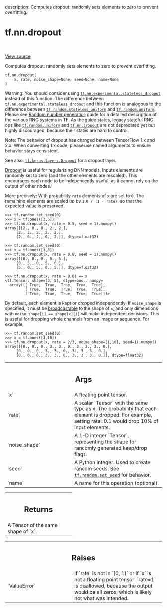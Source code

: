 description: Computes dropout: randomly sets elements to zero to prevent overfitting.

<div itemscope itemtype="http://developers.google.com/ReferenceObject">
<meta itemprop="name" content="tf.nn.dropout" />
<meta itemprop="path" content="Stable" />
</div>

# tf.nn.dropout

<!-- Insert buttons and diff -->

<table class="tfo-notebook-buttons tfo-api nocontent" align="left">

</table>

<a target="_blank" class="external" href="/code/stable/tensorflow/python/ops/nn_ops.py">View source</a>



Computes dropout: randomly sets elements to zero to prevent overfitting.


<pre class="devsite-click-to-copy prettyprint lang-py tfo-signature-link">
<code>tf.nn.dropout(
    x, rate, noise_shape=None, seed=None, name=None
)
</code></pre>



<!-- Placeholder for "Used in" -->

Warning: You should consider using
<a href="../../tf/nn/experimental/stateless_dropout.md"><code>tf.nn.experimental.stateless_dropout</code></a> instead of this function. The
difference between <a href="../../tf/nn/experimental/stateless_dropout.md"><code>tf.nn.experimental.stateless_dropout</code></a> and this
function is analogous to the difference between
<a href="../../tf/random/stateless_uniform.md"><code>tf.random.stateless_uniform</code></a> and <a href="../../tf/random/uniform.md"><code>tf.random.uniform</code></a>. Please see
[Random number
generation](https://www.tensorflow.org/guide/random_numbers) guide
for a detailed description of the various RNG systems in TF. As the
guide states, legacy stateful RNG ops like <a href="../../tf/random/uniform.md"><code>tf.random.uniform</code></a> and
<a href="../../tf/nn/dropout.md"><code>tf.nn.dropout</code></a> are not deprecated yet but highly discouraged,
because their states are hard to control.

Note: The behavior of dropout has changed between TensorFlow 1.x and 2.x.
When converting 1.x code, please use named arguments to ensure behavior stays
consistent.

See also: <a href="../../tf/keras/layers/Dropout.md"><code>tf.keras.layers.Dropout</code></a> for a dropout layer.

[Dropout](https://arxiv.org/abs/1207.0580) is useful for regularizing DNN
models. Inputs elements are randomly set to zero (and the other elements are
rescaled). This encourages each node to be independently useful, as it cannot
rely on the output of other nodes.

More precisely: With probability `rate` elements of `x` are set to `0`.
The remaining elements are scaled up by `1.0 / (1 - rate)`, so that the
expected value is preserved.

```
>>> tf.random.set_seed(0)
>>> x = tf.ones([3,5])
>>> tf.nn.dropout(x, rate = 0.5, seed = 1).numpy()
array([[2., 0., 0., 2., 2.],
     [2., 2., 2., 2., 2.],
     [2., 0., 2., 0., 2.]], dtype=float32)
```

```
>>> tf.random.set_seed(0)
>>> x = tf.ones([3,5])
>>> tf.nn.dropout(x, rate = 0.8, seed = 1).numpy()
array([[0., 0., 0., 5., 5.],
     [0., 5., 0., 5., 0.],
     [5., 0., 5., 0., 5.]], dtype=float32)
```

```
>>> tf.nn.dropout(x, rate = 0.0) == x
<tf.Tensor: shape=(3, 5), dtype=bool, numpy=
  array([[ True,  True,  True,  True,  True],
         [ True,  True,  True,  True,  True],
         [ True,  True,  True,  True,  True]])>
```


By default, each element is kept or dropped independently.  If `noise_shape`
is specified, it must be
[broadcastable](http://docs.scipy.org/doc/numpy/user/basics.broadcasting.html)
to the shape of `x`, and only dimensions with `noise_shape[i] == shape(x)[i]`
will make independent decisions. This is useful for dropping whole
channels from an image or sequence. For example:

```
>>> tf.random.set_seed(0)
>>> x = tf.ones([3,10])
>>> tf.nn.dropout(x, rate = 2/3, noise_shape=[1,10], seed=1).numpy()
array([[0., 0., 0., 3., 3., 0., 3., 3., 3., 0.],
     [0., 0., 0., 3., 3., 0., 3., 3., 3., 0.],
     [0., 0., 0., 3., 3., 0., 3., 3., 3., 0.]], dtype=float32)
```

<!-- Tabular view -->
 <table class="responsive fixed orange">
<colgroup><col width="214px"><col></colgroup>
<tr><th colspan="2"><h2 class="add-link">Args</h2></th></tr>

<tr>
<td>
`x`<a id="x"></a>
</td>
<td>
A floating point tensor.
</td>
</tr><tr>
<td>
`rate`<a id="rate"></a>
</td>
<td>
A scalar `Tensor` with the same type as x. The probability
that each element is dropped. For example, setting rate=0.1 would drop
10% of input elements.
</td>
</tr><tr>
<td>
`noise_shape`<a id="noise_shape"></a>
</td>
<td>
A 1-D integer `Tensor`, representing the
shape for randomly generated keep/drop flags.
</td>
</tr><tr>
<td>
`seed`<a id="seed"></a>
</td>
<td>
A Python integer. Used to create random seeds. See
<a href="../../tf/random/set_seed.md"><code>tf.random.set_seed</code></a> for behavior.
</td>
</tr><tr>
<td>
`name`<a id="name"></a>
</td>
<td>
A name for this operation (optional).
</td>
</tr>
</table>



<!-- Tabular view -->
 <table class="responsive fixed orange">
<colgroup><col width="214px"><col></colgroup>
<tr><th colspan="2"><h2 class="add-link">Returns</h2></th></tr>
<tr class="alt">
<td colspan="2">
A Tensor of the same shape of `x`.
</td>
</tr>

</table>



<!-- Tabular view -->
 <table class="responsive fixed orange">
<colgroup><col width="214px"><col></colgroup>
<tr><th colspan="2"><h2 class="add-link">Raises</h2></th></tr>

<tr>
<td>
`ValueError`<a id="ValueError"></a>
</td>
<td>
If `rate` is not in `[0, 1)` or if `x` is not a floating point
tensor. `rate=1` is disallowed, because the output would be all zeros,
which is likely not what was intended.
</td>
</tr>
</table>

